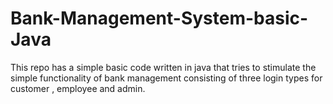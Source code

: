 # Bank-Management-System-basic-Java
 This repo has a simple basic code written in java that tries to stimulate the simple functionality of bank management consisting of three login types for customer , employee and admin.
